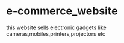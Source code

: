 # e-commerce_website
this website sells electronic gadgets like cameras,mobiles,printers,projectors etc
